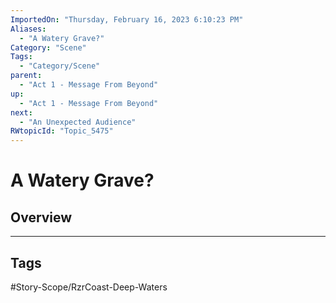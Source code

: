 ```yaml
---
ImportedOn: "Thursday, February 16, 2023 6:10:23 PM"
Aliases:
  - "A Watery Grave?"
Category: "Scene"
Tags:
  - "Category/Scene"
parent:
  - "Act 1 - Message From Beyond"
up:
  - "Act 1 - Message From Beyond"
next:
  - "An Unexpected Audience"
RWtopicId: "Topic_5475"
---
```

# A Watery Grave?
## Overview

---
## Tags
#Story-Scope/RzrCoast-Deep-Waters

